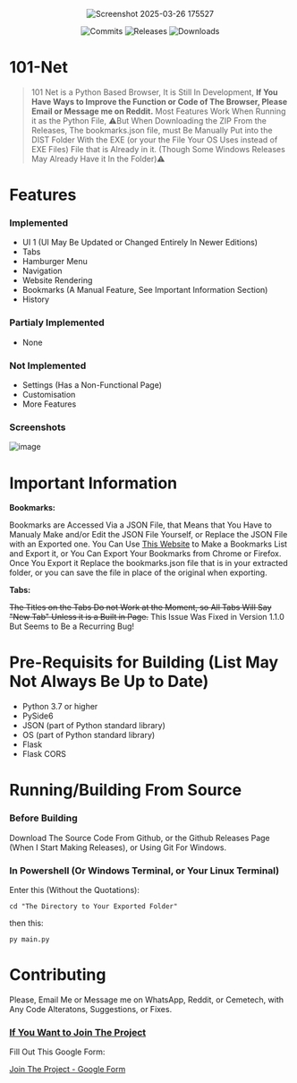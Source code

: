 <p align="center">
  <img src="https://github.com/user-attachments/assets/6e58e561-d5c3-42af-8134-9272dd054173" alt="Screenshot 2025-03-26 175527" />
</p>
<p align="center">
  <img src="https://img.shields.io/github/commit-activity/m/PaulGamerBoy101/101-Net?color=006400&label=Commits&style=for-the-badge&logoColor=black" alt="Commits" />
  <img src="https://img.shields.io/github/v/release/PaulGamerBoy101/101-Net?color=006400&label=Latest-Release&style=for-the-badge&logoColor=black" alt="Releases" />
  <img src="https://img.shields.io/github/downloads/PaulGamerBoy101/101-Net/total?color=006400&style=for-the-badge" alt="Downloads" />
</p>



# 101-Net
> 101 Net is a Python Based Browser, It is Still In Development, <b>If You Have Ways to Improve the Function or Code of The Browser, Please Email or Message me on Reddit.</b>
> Most Features Work When Running it as the Python File, ⚠️But When Downloading the ZIP From the Releases, The bookmarks.json file, must Be Manually Put into the DIST Folder With the EXE (or your the File Your OS Uses instead of EXE Files) File that is Already in it. (Though Some Windows Releases May Already Have it In the Folder)⚠️

# Features

### Implemented

* UI 1 (UI May Be Updated or Changed Entirely In Newer Editions)
* Tabs
* Hamburger Menu
* Navigation
* Website Rendering
* Bookmarks (A Manual Feature, See Important Information Section)
* History

### Partialy Implemented


* None


### Not Implemented

* Settings (Has a Non-Functional Page)
* Customisation
* More Features

### Screenshots

![image](https://github.com/user-attachments/assets/7a852188-d214-4be6-8db0-ae59a4f51297)

# Important Information

<b>Bookmarks:</b>

Bookmarks are Accessed Via a JSON File, that Means that You Have to Manualy Make and/or Edit the JSON File Yourself, or Replace the JSON File with an Exported one. You Can Use [This Website](https://bookmarks-file-maker-13880131.codehs.me/index.html) to Make a Bookmarks List and Export it, or You Can Export Your Bookmarks from Chrome or Firefox. Once You Export it Replace the bookmarks.json file that is in your extracted folder, or you can save the file in place of the original when exporting.

<b>Tabs:</b>

~~The Titles on the Tabs Do not Work at the Moment, so All Tabs Will Say "New Tab" Unless it is a Built in Page.~~ This Issue Was Fixed in Version 1.1.0 But Seems to Be a Recurring Bug!



# Pre-Requisits for Building (List May Not Always Be Up to Date)

- Python 3.7 or higher
- PySide6
- JSON (part of Python standard library)
- OS (part of Python standard library)
- Flask
- Flask CORS


# Running/Building From Source

### Before Building

Download The Source Code From Github, or the Github Releases Page (When I Start Making Releases), or Using Git For Windows.

### In Powershell (Or Windows Terminal, or Your Linux Terminal)

Enter this (Without the Quotations):

``` cd "The Directory to Your Exported Folder" ```

then this:

``` py main.py ```


# Contributing

Please, Email Me or Message me on WhatsApp, Reddit, or Cemetech, with Any Code Alteratons, Suggestions, or Fixes.

### <ins>If You Want to Join The Project</ins>

Fill Out This Google Form:

[Join The Project - Google Form](https://forms.gle/tVg8epThjGUF7cNGA)

